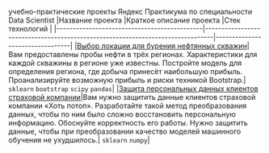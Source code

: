 учебно-практические проекты Яндекс Практикума по специальности Data Scientist
|Название проекта                             |Краткое описание проекта                                                        |Стек технологий                  |
|---------------------------------------------|--------------------------------------------------------------------------------|---------------------------------|
|[Выбор локации для бурения нефтянных скважин](https://github.com/antonpotlov/yandex_train_projects/tree/main/%D0%92%D1%8B%D0%B1%D0%BE%D1%80%20%D0%BB%D0%BE%D0%BA%D0%B0%D1%86%D0%B8%D0%B8%20%D0%B4%D0%BB%D1%8F%20%D0%B1%D1%83%D1%80%D0%B5%D0%BD%D0%B8%D1%8F%20%D0%BD%D0%B5%D1%84%D1%82%D1%8F%D0%BD%D0%BD%D1%8B%D1%85%20%D1%81%D0%BA%D0%B2%D0%B0%D0%B6%D0%B8%D0%BD)|Вам предоставлены пробы нефти в трёх регионах. Характеристики для каждой скважины в регионе уже известны. Постройте модель для определения региона, где добыча принесёт наибольшую прибыль. Проанализируйте возможную прибыль и риски техникой Bootstrap.| `sklearn` `bootstrap` `scipy` `pandas`|
|[Защита персональных данных клиентов страховой компании](https://github.com/antonpotlov/yandex_train_projects/tree/main/%D0%97%D0%B0%D1%89%D0%B8%D1%82%D0%B0%20%D0%BF%D0%B5%D1%80%D1%81%D0%BE%D0%BD%D0%B0%D0%BB%D1%8C%D0%BD%D1%8B%D1%85%20%D0%B4%D0%B0%D0%BD%D0%BD%D1%8B%D1%85%20%D0%BA%D0%BB%D0%B8%D0%B5%D0%BD%D1%82%D0%BE%D0%B2%20%D1%81%D1%82%D1%80%D0%B0%D1%85%D0%BE%D0%B2%D0%BE%D0%B9%20%D0%BA%D0%BE%D0%BC%D0%BF%D0%B0%D0%BD%D0%B8%D0%B8)|Вам нужно защитить данные клиентов страховой компании «Хоть потоп». Разработайте такой метод преобразования данных, чтобы по ним было сложно восстановить персональную информацию. Обоснуйте корректность его работы. Нужно защитить данные, чтобы при преобразовании качество моделей машинного обучения не ухудшилось.| `sklearn` `numpy`|

